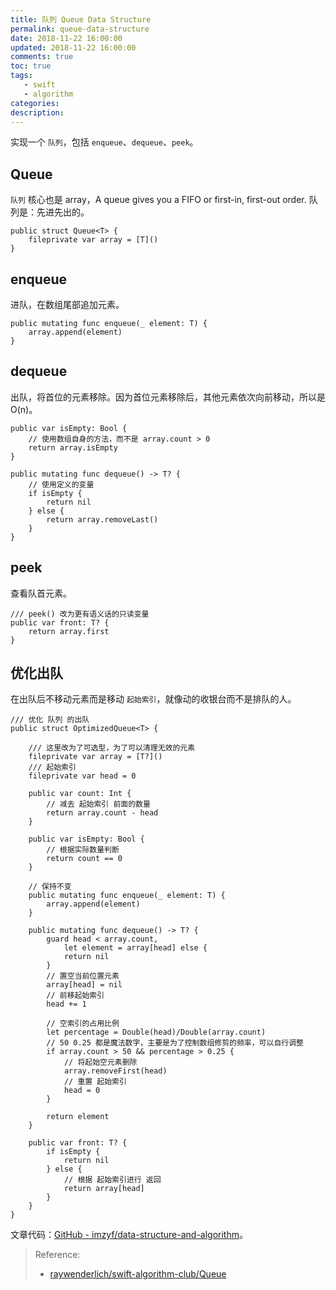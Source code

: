 ```yaml
---
title: 队列 Queue Data Structure
permalink: queue-data-structure
date: 2018-11-22 16:00:00
updated: 2018-11-22 16:00:00
comments: true
toc: true
tags:
   - swift
   - algorithm
categories:
description:
---
```


实现一个 `队列`，包括 `enqueue`、`dequeue`、`peek`。

## Queue

`队列` 核心也是 array，A queue gives you a FIFO or first-in, first-out order. 队列是：先进先出的。

```
public struct Queue<T> {    
    fileprivate var array = [T]()
}
```

<!-- more -->

## enqueue

进队，在数组尾部追加元素。

```
public mutating func enqueue(_ element: T) {
    array.append(element)
}
```

## dequeue

出队，将首位的元素移除。因为首位元素移除后，其他元素依次向前移动，所以是 O(n)。

```
public var isEmpty: Bool {
    // 使用数组自身的方法，而不是 array.count > 0
    return array.isEmpty
}

public mutating func dequeue() -> T? {
    // 使用定义的变量
    if isEmpty {
        return nil
    } else {
        return array.removeLast()
    }
}
```

## peek

查看队首元素。

```
/// peek() 改为更有语义话的只读变量
public var front: T? {
    return array.first
}
```

## 优化出队

在出队后不移动元素而是移动 `起始索引`，就像动的收银台而不是排队的人。

```
/// 优化 队列 的出队
public struct OptimizedQueue<T> {

    /// 这里改为了可选型，为了可以清理无效的元素
    fileprivate var array = [T?]()
    /// 起始索引
    fileprivate var head = 0

    public var count: Int {
        // 减去 起始索引 前面的数量
        return array.count - head
    }

    public var isEmpty: Bool {
        // 根据实际数量判断
        return count == 0
    }

    // 保持不变
    public mutating func enqueue(_ element: T) {
        array.append(element)
    }

    public mutating func dequeue() -> T? {
        guard head < array.count,
            let element = array[head] else {
            return nil
        }
        // 置空当前位置元素
        array[head] = nil
        // 前移起始索引
        head += 1

        // 空索引的占用比例
        let percentage = Double(head)/Double(array.count)
        // 50 0.25 都是魔法数字，主要是为了控制数组修剪的频率，可以自行调整
        if array.count > 50 && percentage > 0.25 {
            // 将起始空元素删除
            array.removeFirst(head)
            // 重置 起始索引
            head = 0
        }

        return element
    }

    public var front: T? {
        if isEmpty {
            return nil
        } else {
            // 根据 起始索引进行 返回
            return array[head]
        }
    }
}
```

文章代码：[GitHub - imzyf/data-structure-and-algorithm](https://github.com/imzyf/data-structure-and-algorithm)。

> Reference:
> - [raywenderlich/swift-algorithm-club/Queue](https://github.com/raywenderlich/swift-algorithm-club/tree/master/Queue)
